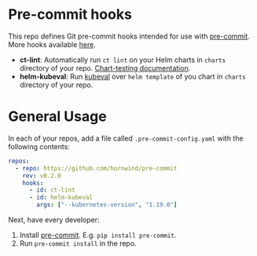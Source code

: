 # Pre-commit hooks

This repo defines Git pre-commit hooks intended for use with [pre-commit](https://pre-commit.com/). More hooks available [here](https://github.com/gruntwork-io/pre-commit).

* **ct-lint**: Automatically run `ct lint` on your Helm charts in `charts` directory of your repo. [Chart-testing documentation](https://github.com/helm/chart-testing/blob/main/README.md).
* **helm-kubeval**: Run [kubeval](https://www.kubeval.com/) over `helm template` of you chart in `charts` directory of your repo.


# General Usage

In each of your repos, add a file called `.pre-commit-config.yaml` with the following contents:
```yaml
repos:
  - repo: https://github.com/hornwind/pre-commit
    rev: v0.2.0
    hooks:
      - id: ct-lint
      - id: helm-kubeval
        args: ["--kubernetes-version", "1.19.0"]
```

Next, have every developer:
1. Install [pre-commit](https://pre-commit.com/#install). E.g. `pip install pre-commit`.
2. Run `pre-commit install` in the repo.
